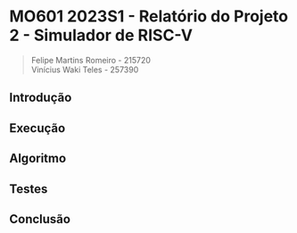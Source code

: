 # MO601 2023S1 - Relatório do Projeto 2 - Simulador de RISC-V

> Felipe Martins Romeiro - 215720  
> Vinícius Waki Teles - 257390

## Introdução

## Execução

## Algoritmo

## Testes

## Conclusão